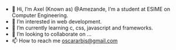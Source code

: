 - 👋 Hi, I’m Axel (Known as) @Amezande, I’m a student at ESIME on Computer Engineering.
- 👀 I’m interested in web development. 
- 🌱 I’m currently learning c, css, javascript and frameworks.
- 💞️ I’m looking to collaborate on ...
- 📫 How to reach me oscararbjs@gmail.com

<!---
Amezande/Amezande is a ✨ special ✨ repository because its `README.md` (this file) appears on your GitHub profile.
You can click the Preview link to take a look at your changes.
--->
